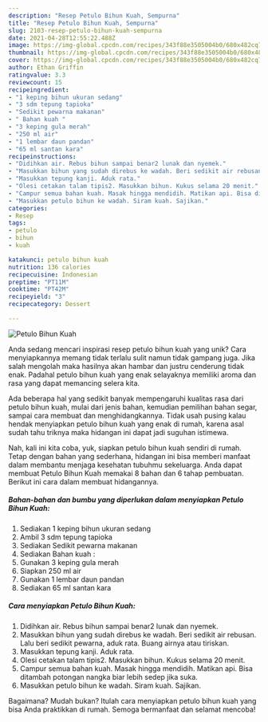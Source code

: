 ```yaml
---
description: "Resep Petulo Bihun Kuah, Sempurna"
title: "Resep Petulo Bihun Kuah, Sempurna"
slug: 2103-resep-petulo-bihun-kuah-sempurna
date: 2021-04-28T12:55:22.488Z
image: https://img-global.cpcdn.com/recipes/343f88e3505004b0/680x482cq70/petulo-bihun-kuah-foto-resep-utama.jpg
thumbnail: https://img-global.cpcdn.com/recipes/343f88e3505004b0/680x482cq70/petulo-bihun-kuah-foto-resep-utama.jpg
cover: https://img-global.cpcdn.com/recipes/343f88e3505004b0/680x482cq70/petulo-bihun-kuah-foto-resep-utama.jpg
author: Ethan Griffin
ratingvalue: 3.3
reviewcount: 15
recipeingredient:
- "1 keping bihun ukuran sedang"
- "3 sdm tepung tapioka"
- "Sedikit pewarna makanan"
- " Bahan kuah "
- "3 keping gula merah"
- "250 ml air"
- "1 lembar daun pandan"
- "65 ml santan kara"
recipeinstructions:
- "Didihkan air. Rebus bihun sampai benar2 lunak dan nyemek."
- "Masukkan bihun yang sudah direbus ke wadah. Beri sedikit air rebusan. Lalu beri sedikit pewarna, aduk rata. Buang airnya atau tiriskan."
- "Masukkan tepung kanji. Aduk rata."
- "Olesi cetakan talam tipis2. Masukkan bihun. Kukus selama 20 menit."
- "Campur semua bahan kuah. Masak hingga mendidih. Matikan api. Bisa ditambah potongan nangka biar lebih sedep jika suka."
- "Masukkan petulo bihun ke wadah. Siram kuah. Sajikan."
categories:
- Resep
tags:
- petulo
- bihun
- kuah

katakunci: petulo bihun kuah 
nutrition: 136 calories
recipecuisine: Indonesian
preptime: "PT11M"
cooktime: "PT42M"
recipeyield: "3"
recipecategory: Dessert

---
```



![Petulo Bihun Kuah](https://img-global.cpcdn.com/recipes/343f88e3505004b0/680x482cq70/petulo-bihun-kuah-foto-resep-utama.jpg)

Anda sedang mencari inspirasi resep petulo bihun kuah yang unik? Cara menyiapkannya memang tidak terlalu sulit namun tidak gampang juga. Jika salah mengolah maka hasilnya akan hambar dan justru cenderung tidak enak. Padahal petulo bihun kuah yang enak selayaknya memiliki aroma dan rasa yang dapat memancing selera kita.

Ada beberapa hal yang sedikit banyak mempengaruhi kualitas rasa dari petulo bihun kuah, mulai dari jenis bahan, kemudian pemilihan bahan segar, sampai cara membuat dan menghidangkannya. Tidak usah pusing kalau hendak menyiapkan petulo bihun kuah yang enak di rumah, karena asal sudah tahu triknya maka hidangan ini dapat jadi suguhan istimewa.




Nah, kali ini kita coba, yuk, siapkan petulo bihun kuah sendiri di rumah. Tetap dengan bahan yang sederhana, hidangan ini bisa memberi manfaat dalam membantu menjaga kesehatan tubuhmu sekeluarga. Anda dapat membuat Petulo Bihun Kuah memakai 8 bahan dan 6 tahap pembuatan. Berikut ini cara dalam membuat hidangannya.

<!--inarticleads1-->

##### Bahan-bahan dan bumbu yang diperlukan dalam menyiapkan Petulo Bihun Kuah:

1. Sediakan 1 keping bihun ukuran sedang
1. Ambil 3 sdm tepung tapioka
1. Sediakan Sedikit pewarna makanan
1. Sediakan  Bahan kuah :
1. Gunakan 3 keping gula merah
1. Siapkan 250 ml air
1. Gunakan 1 lembar daun pandan
1. Sediakan 65 ml santan kara




<!--inarticleads2-->

##### Cara menyiapkan Petulo Bihun Kuah:

1. Didihkan air. Rebus bihun sampai benar2 lunak dan nyemek.
1. Masukkan bihun yang sudah direbus ke wadah. Beri sedikit air rebusan. Lalu beri sedikit pewarna, aduk rata. Buang airnya atau tiriskan.
1. Masukkan tepung kanji. Aduk rata.
1. Olesi cetakan talam tipis2. Masukkan bihun. Kukus selama 20 menit.
1. Campur semua bahan kuah. Masak hingga mendidih. Matikan api. Bisa ditambah potongan nangka biar lebih sedep jika suka.
1. Masukkan petulo bihun ke wadah. Siram kuah. Sajikan.




Bagaimana? Mudah bukan? Itulah cara menyiapkan petulo bihun kuah yang bisa Anda praktikkan di rumah. Semoga bermanfaat dan selamat mencoba!
